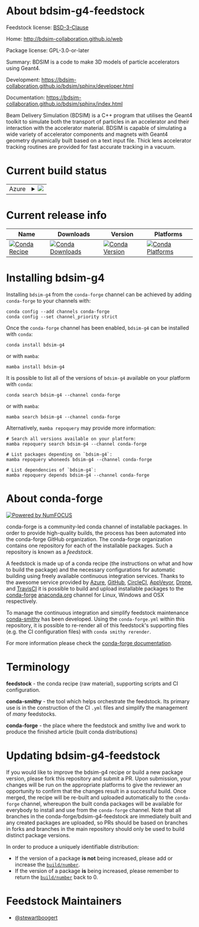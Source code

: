 About bdsim-g4-feedstock
========================

Feedstock license: [BSD-3-Clause](https://github.com/conda-forge/bdsim-g4-feedstock/blob/main/LICENSE.txt)

Home: http://bdsim-collaboration.github.io/web

Package license: GPL-3.0-or-later

Summary: BDSIM is a code to make 3D models of particle accelerators using Geant4.

Development: https://bdsim-collaboration.github.io/bdsim/sphinx/developer.html

Documentation: https://bdsim-collaboration.github.io/bdsim/sphinx/index.html

Beam Delivery Simulation (BDSIM) is a C++ program that utilises the Geant4 toolkit to simulate
both the transport of particles in an accelerator and their interaction with the accelerator
material. BDSIM is capable of simulating a wide variety of accelerator components and magnets
with Geant4 geometry dynamically built based on a text input file. Thick lens accelerator
tracking routines are provided for fast accurate tracking in a vacuum.


Current build status
====================


<table>
    
  <tr>
    <td>Azure</td>
    <td>
      <details>
        <summary>
          <a href="https://dev.azure.com/conda-forge/feedstock-builds/_build/latest?definitionId=26154&branchName=main">
            <img src="https://dev.azure.com/conda-forge/feedstock-builds/_apis/build/status/bdsim-g4-feedstock?branchName=main">
          </a>
        </summary>
        <table>
          <thead><tr><th>Variant</th><th>Status</th></tr></thead>
          <tbody><tr>
              <td>linux_64</td>
              <td>
                <a href="https://dev.azure.com/conda-forge/feedstock-builds/_build/latest?definitionId=26154&branchName=main">
                  <img src="https://dev.azure.com/conda-forge/feedstock-builds/_apis/build/status/bdsim-g4-feedstock?branchName=main&jobName=linux&configuration=linux%20linux_64_" alt="variant">
                </a>
              </td>
            </tr><tr>
              <td>osx_64</td>
              <td>
                <a href="https://dev.azure.com/conda-forge/feedstock-builds/_build/latest?definitionId=26154&branchName=main">
                  <img src="https://dev.azure.com/conda-forge/feedstock-builds/_apis/build/status/bdsim-g4-feedstock?branchName=main&jobName=osx&configuration=osx%20osx_64_" alt="variant">
                </a>
              </td>
            </tr>
          </tbody>
        </table>
      </details>
    </td>
  </tr>
</table>

Current release info
====================

| Name | Downloads | Version | Platforms |
| --- | --- | --- | --- |
| [![Conda Recipe](https://img.shields.io/badge/recipe-bdsim--g4-green.svg)](https://anaconda.org/conda-forge/bdsim-g4) | [![Conda Downloads](https://img.shields.io/conda/dn/conda-forge/bdsim-g4.svg)](https://anaconda.org/conda-forge/bdsim-g4) | [![Conda Version](https://img.shields.io/conda/vn/conda-forge/bdsim-g4.svg)](https://anaconda.org/conda-forge/bdsim-g4) | [![Conda Platforms](https://img.shields.io/conda/pn/conda-forge/bdsim-g4.svg)](https://anaconda.org/conda-forge/bdsim-g4) |

Installing bdsim-g4
===================

Installing `bdsim-g4` from the `conda-forge` channel can be achieved by adding `conda-forge` to your channels with:

```
conda config --add channels conda-forge
conda config --set channel_priority strict
```

Once the `conda-forge` channel has been enabled, `bdsim-g4` can be installed with `conda`:

```
conda install bdsim-g4
```

or with `mamba`:

```
mamba install bdsim-g4
```

It is possible to list all of the versions of `bdsim-g4` available on your platform with `conda`:

```
conda search bdsim-g4 --channel conda-forge
```

or with `mamba`:

```
mamba search bdsim-g4 --channel conda-forge
```

Alternatively, `mamba repoquery` may provide more information:

```
# Search all versions available on your platform:
mamba repoquery search bdsim-g4 --channel conda-forge

# List packages depending on `bdsim-g4`:
mamba repoquery whoneeds bdsim-g4 --channel conda-forge

# List dependencies of `bdsim-g4`:
mamba repoquery depends bdsim-g4 --channel conda-forge
```


About conda-forge
=================

[![Powered by
NumFOCUS](https://img.shields.io/badge/powered%20by-NumFOCUS-orange.svg?style=flat&colorA=E1523D&colorB=007D8A)](https://numfocus.org)

conda-forge is a community-led conda channel of installable packages.
In order to provide high-quality builds, the process has been automated into the
conda-forge GitHub organization. The conda-forge organization contains one repository
for each of the installable packages. Such a repository is known as a *feedstock*.

A feedstock is made up of a conda recipe (the instructions on what and how to build
the package) and the necessary configurations for automatic building using freely
available continuous integration services. Thanks to the awesome service provided by
[Azure](https://azure.microsoft.com/en-us/services/devops/), [GitHub](https://github.com/),
[CircleCI](https://circleci.com/), [AppVeyor](https://www.appveyor.com/),
[Drone](https://cloud.drone.io/welcome), and [TravisCI](https://travis-ci.com/)
it is possible to build and upload installable packages to the
[conda-forge](https://anaconda.org/conda-forge) [anaconda.org](https://anaconda.org/)
channel for Linux, Windows and OSX respectively.

To manage the continuous integration and simplify feedstock maintenance
[conda-smithy](https://github.com/conda-forge/conda-smithy) has been developed.
Using the ``conda-forge.yml`` within this repository, it is possible to re-render all of
this feedstock's supporting files (e.g. the CI configuration files) with ``conda smithy rerender``.

For more information please check the [conda-forge documentation](https://conda-forge.org/docs/).

Terminology
===========

**feedstock** - the conda recipe (raw material), supporting scripts and CI configuration.

**conda-smithy** - the tool which helps orchestrate the feedstock.
                   Its primary use is in the construction of the CI ``.yml`` files
                   and simplify the management of *many* feedstocks.

**conda-forge** - the place where the feedstock and smithy live and work to
                  produce the finished article (built conda distributions)


Updating bdsim-g4-feedstock
===========================

If you would like to improve the bdsim-g4 recipe or build a new
package version, please fork this repository and submit a PR. Upon submission,
your changes will be run on the appropriate platforms to give the reviewer an
opportunity to confirm that the changes result in a successful build. Once
merged, the recipe will be re-built and uploaded automatically to the
`conda-forge` channel, whereupon the built conda packages will be available for
everybody to install and use from the `conda-forge` channel.
Note that all branches in the conda-forge/bdsim-g4-feedstock are
immediately built and any created packages are uploaded, so PRs should be based
on branches in forks and branches in the main repository should only be used to
build distinct package versions.

In order to produce a uniquely identifiable distribution:
 * If the version of a package **is not** being increased, please add or increase
   the [``build/number``](https://docs.conda.io/projects/conda-build/en/latest/resources/define-metadata.html#build-number-and-string).
 * If the version of a package **is** being increased, please remember to return
   the [``build/number``](https://docs.conda.io/projects/conda-build/en/latest/resources/define-metadata.html#build-number-and-string)
   back to 0.

Feedstock Maintainers
=====================

* [@stewartboogert](https://github.com/stewartboogert/)

